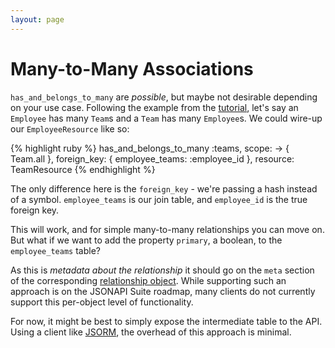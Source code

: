 ```yaml
---
layout: page
---
```


Many-to-Many Associations
=========================

`has_and_belongs_to_many` are *possible*, but maybe not desirable
depending on your use case. Following the example from the [tutorial](/tutorial#many-to-many),
let's say an `Employee` has many `Team`s and a `Team` has many
`Employee`s. We could wire-up our `EmployeeResource` like so:

{% highlight ruby %}
has_and_belongs_to_many :teams,
  scope: -> { Team.all },
  foreign_key: { employee_teams: :employee_id },
  resource: TeamResource
{% endhighlight %}

The only difference here is the `foreign_key` - we're passing a hash
instead of a symbol. `employee_teams` is our join table, and
`employee_id` is the true foreign key.

This will work, and for simple many-to-many relationships you can move
on. But what if we want to add the property `primary`, a boolean, to the
`employee_teams` table?

As this is *metadata about the relationship* it should go on the `meta`
section of the corresponding [relationship object](http://jsonapi.org/format/#document-resource-object-relationships).
While supporting such an approach is on the JSONAPI Suite roadmap, many
clients do not currently support this per-object level of functionality.

For now, it might be best to simply expose the intermediate table to the
API. Using a client like
[JSORM](https://github.com/jsonapi-suite/jsorm), the overhead of this
approach is minimal.

<br />
<br />
